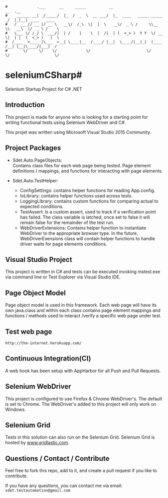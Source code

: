 ```                                                                      
#             .___      __     _____          __                         __  .__               
#    ______ __| _/_____/  |_  /  _  \  __ ___/  |_  ____   _____ _____ _/  |_|__| ____   ____  
#   /  ___// __ |/ __ \   __\/  /_\  \|  |  \   __\/  _ \ /     \\__  \\   __\  |/  _ \ /    \ 
#   \___ \/ /_/ \  ___/|  | /    |    \  |  /|  | (  <_> )  Y Y  \/ __ \|  | |  (  <_> )   |  \
#  /____  >____ |\___  >__| \____|__  /____/ |__|  \____/|__|_|  (____  /__| |__|\____/|___|  /
#       \/     \/    \/             \/                         \/     \/                    \/ 
```

# seleniumCSharp#
Selenium Startup Project for C# .NET


Introduction
------------
This project is made for anyone who is looking for a starting point for writing functional tests using Selenium WebDriver and C#.

This projet was written using Microsoft Visual Studio 2015 Community.   


Project Packages
-----
* Sdet.Auto.PageObjects:  
Contains class files for each web page being tested.  Page element definitions / mappings, and functions for interacting with page elements.

* Sdet.Auto.TestHelper:  
    - ConfigSettings: contains helper functions for reading App.config.  
    - IoLibrary: contains helper functions used across tests.  
    - LoggingLibrary: contains custom functions for comparing actual to expected conditions.  
    - TestAssert: Is a custom assert, used to track if a verification point has failed.  The class variable is latched, once set to false it will remain false for the remainder of the test run. 
    - WebDriverExtensions: Contains helper function to instantiate WebDriver to the appropriate browser type.  In the future, WebDriverExensions class will contain helper functions to handle driver waits for page elements conditions. 


Visual Studio Project
-----
This project is written in C# and tests can be executed invoking mstest.exe via command line or Test Explorer via Visual Studio IDE. 


Page Object Model
-----
Page object model is used in this framework.  Each web page will have its own java.class and within each class contains page element mappings and functions / methods used to interact /verify a specific web page under test.  


Test web page
-----
    http://the-internet.herokuapp.com/    
        
Continuous Integration(CI)
------------
A web hook has been setup with AppHarbor for all Push and Pull Requests.
 
 
Selenium WebDriver
------------
This project is configured to use Firefox & Chrome WebDriver's.  The default is set to Chrome.  The WebDriver's added to this project will only work on Windows.  


Selenium Grid
------------
Tests in this solution can also run on the Selenium Grid.  Selenium Grid is hosted by www.gridlastic.com.

Questions / Contact / Contribute
------------
Feel free to fork this repo, add to it, and create a pull request if you like to contribute.  

If you have any questions, you can contact me via email: `sdet.testautomation@gmail.com`

